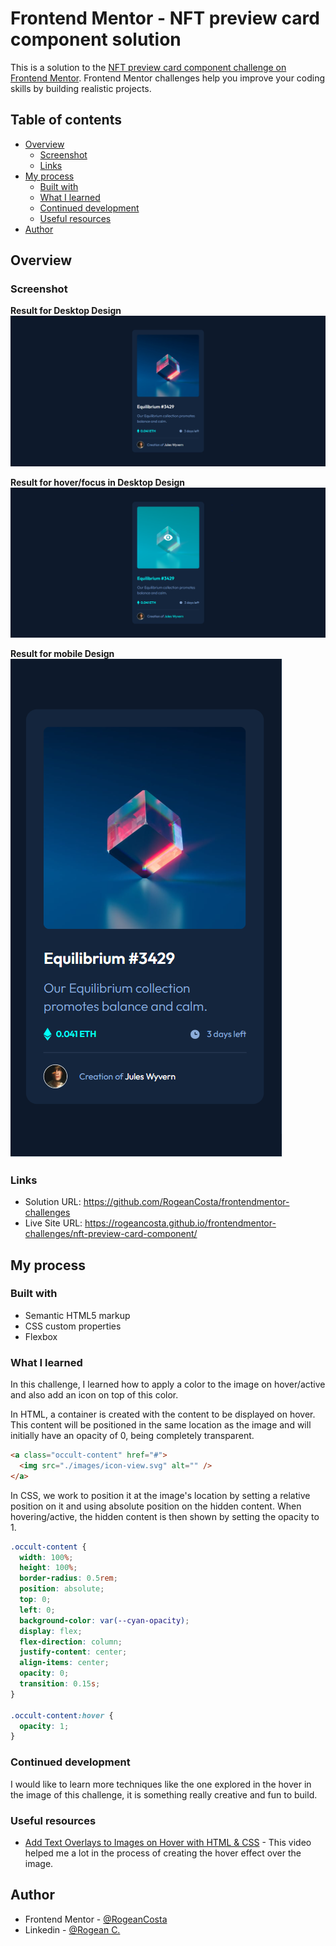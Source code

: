 # Frontend Mentor - NFT preview card component solution

This is a solution to the [NFT preview card component challenge on Frontend Mentor](https://www.frontendmentor.io/challenges/nft-preview-card-component-SbdUL_w0U). Frontend Mentor challenges help you improve your coding skills by building realistic projects.

## Table of contents

- [Overview](#overview)
  - [Screenshot](#screenshot)
  - [Links](#links)
- [My process](#my-process)
  - [Built with](#built-with)
  - [What I learned](#what-i-learned)
  - [Continued development](#continued-development)
  - [Useful resources](#useful-resources)
- [Author](#author)

## Overview

### Screenshot

**Result for Desktop Design**
![](./images/nft-desktop-solution.PNG)

**Result for hover/focus in Desktop Design**
![](./images/nft-desktop-hover-solution.PNG)

**Result for mobile Design**
![](./images/nft-mobile-solution.PNG)

### Links

- Solution URL: https://github.com/RogeanCosta/frontendmentor-challenges
- Live Site URL: https://rogeancosta.github.io/frontendmentor-challenges/nft-preview-card-component/

## My process

### Built with

- Semantic HTML5 markup
- CSS custom properties
- Flexbox

### What I learned

In this challenge, I learned how to apply a color to the image on hover/active and also add an icon on top of this color.

In HTML, a container is created with the content to be displayed on hover. This content will be positioned in the same location as the image and will initially have an opacity of 0, being completely transparent.

```html
<a class="occult-content" href="#">
  <img src="./images/icon-view.svg" alt="" />
</a>
```

In CSS, we work to position it at the image's location by setting a relative position on it and using absolute position on the hidden content. When hovering/active, the hidden content is then shown by setting the opacity to 1.

```css
.occult-content {
  width: 100%;
  height: 100%;
  border-radius: 0.5rem;
  position: absolute;
  top: 0;
  left: 0;
  background-color: var(--cyan-opacity);
  display: flex;
  flex-direction: column;
  justify-content: center;
  align-items: center;
  opacity: 0;
  transition: 0.15s;
}

.occult-content:hover {
  opacity: 1;
}
```

### Continued development

I would like to learn more techniques like the one explored in the hover in the image of this challenge, it is something really creative and fun to build.

### Useful resources

- [Add Text Overlays to Images on Hover with HTML & CSS](https://youtu.be/hr4JiDr7Aec) - This video helped me a lot in the process of creating the hover effect over the image.

## Author

- Frontend Mentor - [@RogeanCosta](https://www.frontendmentor.io/profile/RogeanCosta)
- Linkedin - [@Rogean C.](https://www.linkedin.com/in/rogean-c-884a01b8)
